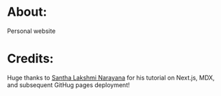 # About:

Personal website

# Credits:

Huge thanks to [Santha Lakshmi Narayana](https://santhalakshminarayana.github.io/blog/build-blog-with-nextjs-mdx-and-deploy-to-github-pages) for his tutorial on Next.js, MDX, and subsequent GitHug pages deployment!
